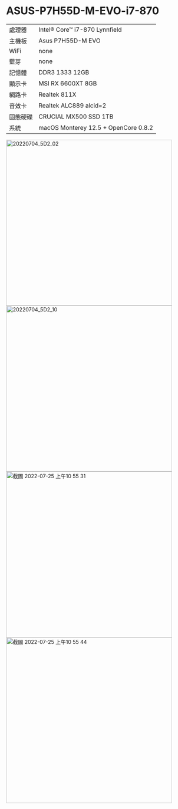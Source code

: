 # ASUS-P7H55D-M-EVO-i7-870
<table>
  <tr>
    <td>處理器</td><td>Intel® Core™ i7-870 Lynnfield</td>
  </tr>
  <tr>
    <td>主機板</td><td>Asus P7H55D-M EVO</td>
  </tr>
  <tr>
    <td>WiFi</td><td>none</td>
  </tr>
  <tr>
    <td>藍芽</td><td>none</td>
  </tr>
  <tr>  
    <td>記憶體</td><td>DDR3 1333 12GB</td>
  </tr>
  <tr>
    <td>顯示卡</td><td>MSI RX 6600XT 8GB</td>
  </tr>
  <tr>
  <tr>
    <td>網路卡</td><td>Realtek 811X</td>
  </tr>
  <tr>
   <tr>
    <td>音效卡</td><td>Realtek ALC889 alcid=2</td>
  </tr>
  <tr> 
    <td>固態硬碟</td><td>CRUCIAL MX500 SSD 1TB</td>
  </tr>
  <tr>
    <td>系統</td><td>macOS Monterey 12.5 + OpenCore 0.8.2</td>
  </tr>  
</table>

<img width="450" alt="20220704_5D2_02" src="https://user-images.githubusercontent.com/79300809/180754910-1dff8401-f5f5-44bf-a900-bb9953b77fe3.JPG">
<img width="450" alt="20220704_5D2_10" src="https://user-images.githubusercontent.com/79300809/180754947-60845760-6d52-4090-89d7-8e2cfc8082be.JPG">

<img width="450" alt="截圖 2022-07-25 上午10 55 31" src="https://user-images.githubusercontent.com/79300809/180687699-5228f941-1983-45ed-ade8-7e465ded5d4d.png">
<img width="450" alt="截圖 2022-07-25 上午10 55 44" src="https://user-images.githubusercontent.com/79300809/180687925-e53ca659-3eaf-4fdb-9e83-4389483b7947.png">




